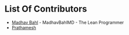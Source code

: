 # List Of Contributors

- [Madhav Bahl](https://github.com/MadhavBahlMD) - MadhavBahlMD - The Lean Programmer
- [Prathamesh](https://github.com/Prathamesh99)
